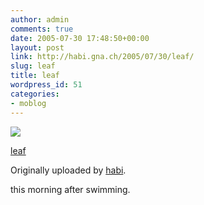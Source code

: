 ```yaml
---
author: admin
comments: true
date: 2005-07-30 17:48:50+00:00
layout: post
link: http://habi.gna.ch/2005/07/30/leaf/
slug: leaf
title: leaf
wordpress_id: 51
categories:
- moblog
---
```



 [![](http://photos21.flickr.com/29722905_4c599bcd52_m.jpg)](http://www.flickr.com/photos/habi/29722905/)
   

 
  [leaf](http://www.flickr.com/photos/habi/29722905/)
    

  Originally uploaded by [habi](http://www.flickr.com/people/habi/).
 



this morning after swimming.
  

